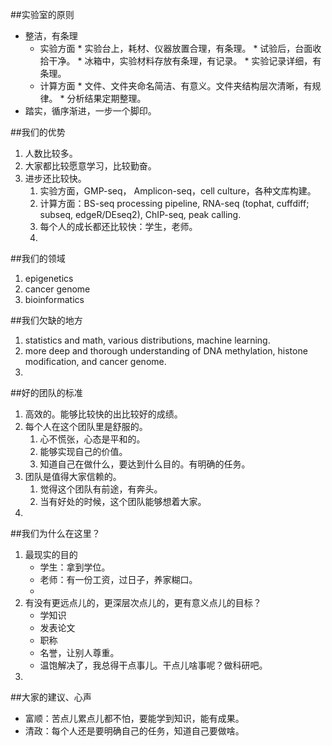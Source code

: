 
##实验室的原则
* 整洁，有条理
    * 实验方面
          * 实验台上，耗材、仪器放置合理，有条理。
          * 试验后，台面收拾干净。
          * 冰箱中，实验材料存放有条理，有记录。
          * 实验记录详细，有条理。
    * 计算方面
          * 文件、文件夹命名简洁、有意义。文件夹结构层次清晰，有规律。
          * 分析结果定期整理。
* 踏实，循序渐进，一步一个脚印。

##我们的优势
1. 人数比较多。
2. 大家都比较愿意学习，比较勤奋。
3. 进步还比较快。
    1. 实验方面，GMP-seq， Amplicon-seq，cell culture，各种文库构建。
    2. 计算方面：BS-seq processing pipeline, RNA-seq (tophat, cuffdiff; subseq, edgeR/DEseq2), ChIP-seq, peak calling.
    3. 每个人的成长都还比较快：学生，老师。
    4. 

##我们的领域
1. epigenetics
2. cancer genome
3. bioinformatics

##我们欠缺的地方
1. statistics and math, various distributions, machine learning.
2. more deep and thorough understanding of DNA methylation, histone modification, and cancer genome.
3. 

##好的团队的标准
1. 高效的。能够比较快的出比较好的成绩。
2. 每个人在这个团队里是舒服的。
   1. 心不慌张，心态是平和的。
   2. 能够实现自己的价值。
   3. 知道自己在做什么，要达到什么目的。有明确的任务。
3. 团队是值得大家信赖的。
   1. 觉得这个团队有前途，有奔头。
   2. 当有好处的时候，这个团队能够想着大家。
4. 


##我们为什么在这里？
1. 最现实的目的
   * 学生：拿到学位。
   * 老师：有一份工资，过日子，养家糊口。
   * 
2. 有没有更远点儿的，更深层次点儿的，更有意义点儿的目标？
   * 学知识
   * 发表论文
   * 职称
   * 名誉，让别人尊重。
   * 温饱解决了，我总得干点事儿。干点儿啥事呢？做科研吧。
3. 



##大家的建议、心声
* 富顺：苦点儿累点儿都不怕，要能学到知识，能有成果。
* 清政：每个人还是要明确自己的任务，知道自己要做啥。



